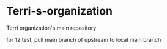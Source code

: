 # Terri-s-organization
Terri organization's main repository

for 12 test, pull main branch of upstream to local main branch
